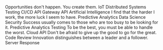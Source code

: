 Opportunities don't happen. You create them. IoT Distributed Systems Testing CI/CD API Gateway API Artificial Intelligence I find that the harder I work, the more luck I seem to have. Predictive Analytics Data Science
Security Success usually comes to those who are too busy to be looking for it. Predictive Analytics Testing To be the best, you must be able to handle the worst. Cloud API Don't be afraid to give up the good to go for the great. Code Review Innovation distinguishes between a leader and a follower. Server Response
